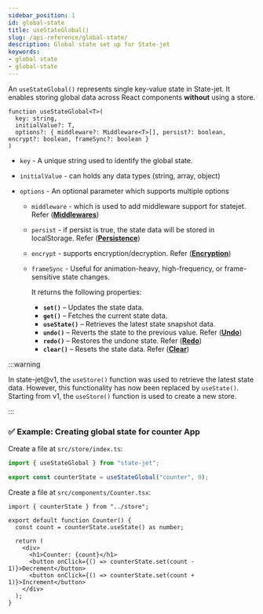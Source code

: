 ```yaml
---
sidebar_position: 1
id: global-state
title: useStateGlobal()
slug: /api-reference/global-state/
description: Global state set up for State-jet
keywords:
- global state
- global-state
---
```


An `useStateGlobal()` represents single key-value state	in State-jet. It enables storing global data across React components **without** using a store.

```tsx
function useStateGlobal<T>(
  key: string,
  initialValue?: T,
  options?: { middleware?: Middleware<T>[], persist?: boolean, encrypt?: boolean, frameSync?: boolean }
) 
```

- `key` - A unique string used to identify the global state.

- `initialValue` - can holds any data types (string, array, object)

- `options` - An optional parameter which supports multiple options
    * `middleware` - which is used to add middleware support for statejet. Refer (**[Middlewares](/docs/api-reference/middlewares)**)
    * `persist` - if persist is true, the state data will be stored in localStorage. Refer (**[Persistence](/docs/api-reference/persistence)**)
    * `encrypt` - supports encryption/decryption. Refer (**[Encryption](/docs/api-reference/encryption)**)
    * `frameSync` - Useful for animation-heavy, high-frequency, or frame-sensitive state changes.

      It returns the following properties:  
        - **`set()`** – Updates the state data.
        - **`get()`** – Fetches the current state data. 
        - **`useState()`** – Retrieves the latest state snapshot data.  
        - **`undo()`** – Reverts the state to the previous value. Refer (**[Undo](/docs/api-reference/redo-undo)**)
        - **`redo()`** – Restores the undone state. Refer (**[Redo](/docs/api-reference/redo-undo)**)
        - **`clear()`** – Resets the state data. Refer (**[Clear](/docs/api-reference/redo-undo)**)

:::warning

In state-jet@v1, the `useStore()` function was used to retrieve the latest state data. However, this functionality has now been replaced by `useState()`. Starting from v1, the `useStore()` function is used to create a new store.

:::

### ✅ Example: Creating global state for counter App

Create a file at `src/store/index.ts`:

```ts title="src/store/index.ts"
import { useStateGlobal } from "state-jet";

export const counterState = useStateGlobal("counter", 0);
```

Create a file at `src/components/Counter.tsx`:

```tsx title="src/components/Counter.tsx"
import { counterState } from "../store";

export default function Counter() {
  const count = counterState.useState() as number;

  return (
    <div>
      <h1>Counter: {count}</h1>
      <button onClick={() => counterState.set(count - 1)}>Decrement</button>
      <button onClick={() => counterState.set(count + 1)}>Increment</button>
    </div>
  );
}
```
    